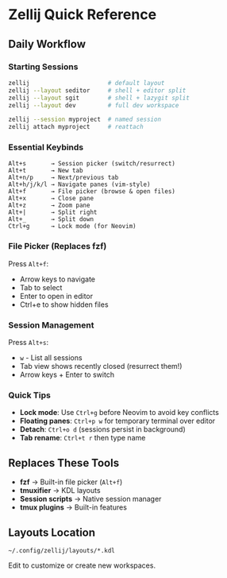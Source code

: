 # Zellij Quick Reference

## Daily Workflow

### Starting Sessions
```bash
zellij                      # default layout
zellij --layout seditor     # shell + editor split
zellij --layout sgit        # shell + lazygit split
zellij --layout dev         # full dev workspace

zellij --session myproject  # named session
zellij attach myproject     # reattach
```

### Essential Keybinds
```
Alt+s       → Session picker (switch/resurrect)
Alt+t       → New tab
Alt+n/p     → Next/previous tab
Alt+h/j/k/l → Navigate panes (vim-style)
Alt+f       → File picker (browse & open files)
Alt+x       → Close pane
Alt+z       → Zoom pane
Alt+|       → Split right
Alt+_       → Split down
Ctrl+g      → Lock mode (for Neovim)
```

### File Picker (Replaces fzf)
Press `Alt+f`:
- Arrow keys to navigate
- Tab to select
- Enter to open in editor
- Ctrl+e to show hidden files

### Session Management
Press `Alt+s`:
- `w` - List all sessions
- Tab view shows recently closed (resurrect them!)
- Arrow keys + Enter to switch

### Quick Tips
- **Lock mode**: Use `Ctrl+g` before Neovim to avoid key conflicts
- **Floating panes**: `Ctrl+p w` for temporary terminal over editor
- **Detach**: `Ctrl+o d` (sessions persist in background)
- **Tab rename**: `Ctrl+t r` then type name

## Replaces These Tools
- **fzf** → Built-in file picker (`Alt+f`)
- **tmuxifier** → KDL layouts
- **Session scripts** → Native session manager
- **tmux plugins** → Built-in features

## Layouts Location
`~/.config/zellij/layouts/*.kdl`

Edit to customize or create new workspaces.
